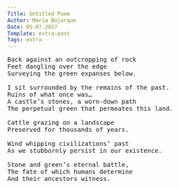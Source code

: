 ```yaml
---
Title: Untitled Poem
Author: Maria Bojorque
Date: 05-07-2017
Template: extra-post
Tags: extra
---
```


<pre>Back against an outcropping of rock
Feet dangling over the edge
Surveying the green expanses below.

I sit surrounded by the remains of the past.
Ruins of what once was…
A castle’s stones, a worn-down path
The perpetual green that permeates this land.

Cattle grazing on a landscape
Preserved for thousands of years.

Wind whipping civilizations’ past
As we stubbornly persist in our existence.

Stone and green’s eternal battle,
The fate of which humans determine
And their ancestors witness.</pre>

